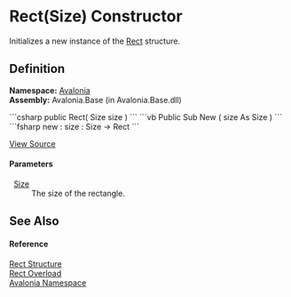 # Rect(Size) Constructor


Initializes a new instance of the <a href="T_Avalonia_Rect">Rect</a> structure.



## Definition
**Namespace:** <a href="N_Avalonia">Avalonia</a>  
**Assembly:** Avalonia.Base (in Avalonia.Base.dll)

<Tabs groupId="api-code-preview">
<TabItem value="csharp" label="C#">
```csharp
public Rect(
	Size size
)
```
</TabItem>
<TabItem value="vb" label="VB">
```vb
Public Sub New ( 
	size As Size
)
```
</TabItem>
<TabItem value="fsharp" label="F#">
```fsharp
new : 
        size : Size -> Rect
```
</TabItem>
</Tabs>



<a href="https://github.com/AvaloniaUI/Avalonia/tree/master/src/Avalonia.Base/Rect.cs#L55" title="View the source code">View Source</a>



#### Parameters
<dl><dt>  <a href="T_Avalonia_Size">Size</a></dt><dd>The size of the rectangle.</dd></dl>

## See Also


#### Reference
<a href="T_Avalonia_Rect">Rect Structure</a>  
<a href="Overload_Avalonia_Rect__ctor">Rect Overload</a>  
<a href="N_Avalonia">Avalonia Namespace</a>  

